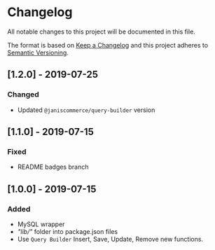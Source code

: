 # Changelog
All notable changes to this project will be documented in this file.

The format is based on [Keep a Changelog](http://keepachangelog.com/en/1.0.0/)
and this project adheres to [Semantic Versioning](http://semver.org/spec/v2.0.0.html).

## [1.2.0] - 2019-07-25
### Changed
- Updated `@janiscommerce/query-builder` version

## [1.1.0] - 2019-07-15
### Fixed
- README badges branch

## [1.0.0] - 2019-07-15
### Added
- MySQL wrapper
- *"lib/"* folder into package.json files
- Use `Query Builder` Insert, Save, Update, Remove new functions.
